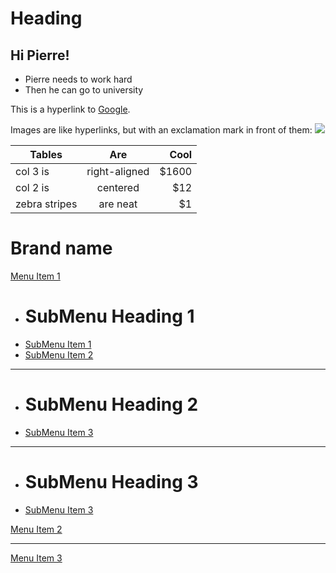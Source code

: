Heading
=======

Hi Pierre!
----------

  * Pierre needs to work hard
  * Then he can go to university

  This is a hyperlink to [Google](http://google.com).

  Images are like hyperlinks, but with an exclamation mark in front of them:
  ![](http://placekitten.com/g/250/250)
  
  
  
  | Tables        | Are           | Cool  |
| ------------- |:-------------:| -----:|
| col 3 is      | right-aligned | $1600 |
| col 2 is      | centered      |   $12 |
| zebra stripes | are neat      |    $1 |


# Brand name

[Menu Item 1]()

  * # SubMenu Heading 1
  * [SubMenu Item 1](GeoWorld.html)
  * [SubMenu Item 2](subitem2.md)
  - - - -
  * # SubMenu Heading 2
  * [SubMenu Item 3](subitem3.md)
  - - - -
  * # SubMenu Heading 3
  * [SubMenu Item 3](subitem3.md)

[Menu Item 2](item2.md)
- - - -
[Menu Item 3](item3.md)